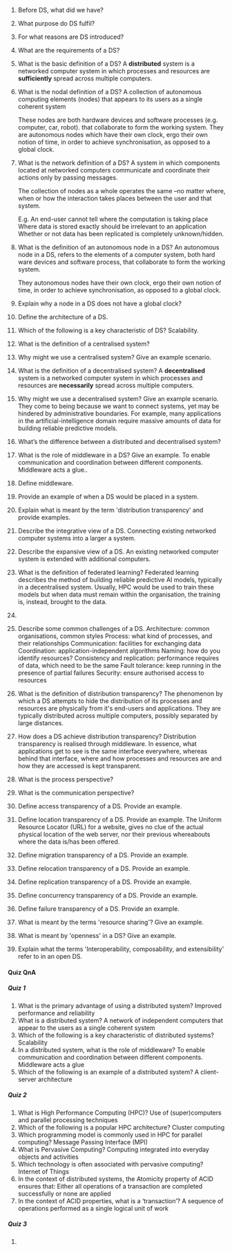 1. Before DS, what did we have?
2. What purpose do DS fulfil?
3. For what reasons are DS introduced?
4. What are the requirements of a DS?
5. What is the basic definition of a DS?
	A **distributed** system is a networked computer system in which processes and resources are **sufficiently** spread across multiple computers.
6.  What is the nodal definition of a DS?
	A collection of autonomous computing elements (nodes) that appears to its users as a single coherent system

	These nodes are both hardware devices and software processes (e.g. computer, car, robot). that collaborate to form the working system. They are autonomous nodes which have their own clock, ergo their own notion of time, in order to achieve synchronisation, as opposed to a global clock.
7. What is the network definition of a DS?
	A system in which components located at networked computers communicate and coordinate their actions only by passing messages.

	The collection of nodes as a whole operates the same –no matter where, when or how the interaction takes places between the user and that system.
	
	E.g. An end-user cannot tell where the computation is taking place
	Where data is stored exactly should be irrelevant to an application
	Whether or not data has been replicated is completely unknown/hidden. 
8. What is the definition of an autonomous node in a DS?
	An autonomous node in a DS, refers to the elements of a computer system, both hard ware devices and software process, that collaborate to form the working system. 
	
	They autonomous nodes have their own clock, ergo their own notion of time, in order to achieve synchronisation, as opposed to a global clock.
9. Explain why a node in a DS does not have a global clock?
10. Define the architecture of a DS.
11. Which of the following is a key characteristic of DS?
	Scalability.
12. What is the definition of a centralised system?
13. Why might we use a centralised system? Give an example scenario.
14. What is the definition of a decentralised system?
	A **decentralised** system is a networked computer system in which processes and resources are **necessarily** spread across multiple computers.
15. Why might we use a decentralised system? Give an example scenario.
	They come to being because we want to connect systems, yet may be hindered by administrative boundaries. For example, many applications in the artificial-intelligence domain require massive amounts of data for building reliable predictive models.
16. What’s the difference between a distributed and decentralised system?
17. What is the role of middleware in a DS? Give an example.
	To enable communication and coordination between different components. Middleware acts a glue..
18. Define middleware.
19. Provide an example of when a DS would be placed in a system.
20. Explain what is meant by the term 'distribution transparency' and provide examples.
21. Describe the integrative view of a DS.
	Connecting existing networked computer systems into a larger a system.
22. Describe the expansive view of a DS.
	An existing networked computer system is extended with additional computers.
23. What is the definition of federated learning?
	Federated learning describes the method of building reliable predictive AI models, typically in a decentralised system.
	Usually, HPC would be used to train these models but when data must remain within the organisation, the training is, instead, brought to the data.  
24. 
25. Describe some common challenges of a DS.
	Architecture: common organisations, common styles
	Process: what kind of processes, and their relationships
	Communication: facilities for exchanging data
	Coordination: application-independent algorithms
	Naming: how do you identify resources?
	Consistency and replication: performance requires of data, which need to be the same
	Fault tolerance: keep running in the presence of partial failures
	Security: ensure authorised access to resources
26. What is the definition of distribution transparency?
	 The phenomenon by which a DS attempts to hide the distribution of its processes and resources are physically from it's end-users and applications. They are typically distributed across multiple computers, possibly separated by large distances. 
27. How does a DS achieve distribution transparency?
	Distribution transparency is realised through middleware.
	In essence, what applications get to see is the same interface everywhere, whereas behind that interface, where and how processes and resources are and how they are accessed is kept transparent.
28. What is the process perspective?
29.  What is the communication perspective?
30. Define access transparency of a DS. Provide an example.
31. Define location transparency of a DS. Provide an example.
	The Uniform Resource Locator (URL) for a website, gives no clue of the actual physical location of the web server, nor their previous whereabouts  where the data is/has been offered.
32. Define migration transparency of a DS. Provide an example.
33. Define relocation transparency of a DS. Provide an example.
34. Define replication transparency of a DS. Provide an example.
35. Define concurrency transparency of a DS. Provide an example.
36. Define failure transparency of a DS. Provide an example.
37. What is meant by the terms 'resource sharing'? Give an example.
38. What is meant by 'openness' in a DS? Give an example.
39. Explain what the terms 'Interoperability, composability, and extensibility' refer to in an open DS.

#### Quiz QnA
##### Quiz 1
1. What is the primary advantage of using a distributed system?
	Improved performance and reliability
2. What is a distributed system?
	A network of independent computers that appear to the users as a single coherent system
 3. Which of the following is a key characteristic of distributed systems?
	Scalability
4. In a distributed system, what is the role of middleware?
	To enable communication and coordination between different components. Middleware acts a glue
5. Which of the following is an example of a distributed system?
	A client-server architecture
##### Quiz 2
1. What is High Performance Computing (HPC)?
	Use of (super)computers and parallel processing techniques
2. Which of the following is a popular HPC architecture?
	Cluster computing
3. Which programming model is commonly used in HPC for parallel computing?
	Message Passing Interface (MPI)
4. What is Pervasive Computing?
	Computing integrated into everyday objects and activities
5. Which technology is often associated with pervasive computing?
	Internet of Things
6. In the context of distributed systems, the Atomicity property of ACID ensures that:
	Either all operations of a transaction are completed successfully or none are applied
7. In the context of ACID properties, what is a ‘transaction’?
	A sequence of operations performed as a single logical unit of work
##### Quiz 3
1. 